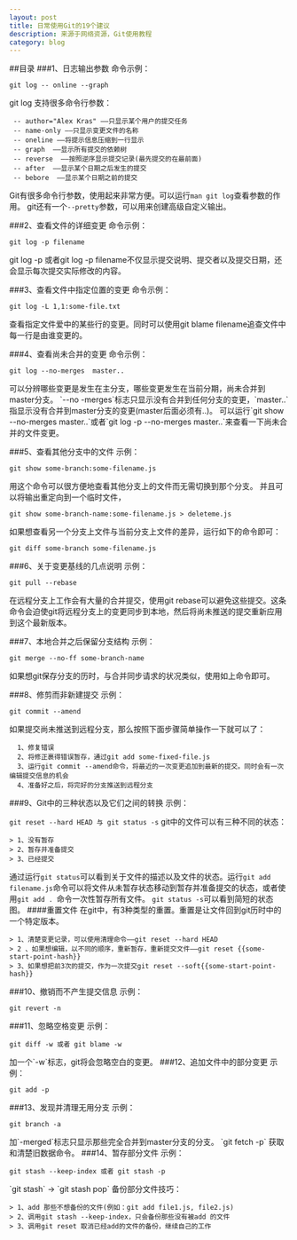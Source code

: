 ```yaml
---
layout: post
title: 日常使用Git的19个建议
description: 来源于网络资源，Git使用教程
category: blog
---
```



##目录
###1、日志输出参数
命令示例：
<p><code>git log -- online --graph</code></p>
git log 支持很多命令行参数：

	 -- author="Alex Kras" ——只显示某个用户的提交任务
	 -- name-only ——只显示变更文件的名称
	 -- oneline ——将提示信息压缩到一行显示
	 -- graph  ——显示所有提交的依赖树
	 -- reverse  ——按照逆序显示提交记录(最先提交的在最前面)
	 -- after  ——显示某个日期之后发生的提交
	 -- bebore  ——显示某个日期之前的提交


Git有很多命令行参数，使用起来非常方便。可以运行`man git log`查看参数的作用。
git还有一个`--pretty`参数，可以用来创建高级自定义输出。

###2、查看文件的详细变更
命令示例：
<p><code>git log -p filename</code></p>
git log -p 或者git log -p filename不仅显示提交说明、提交者以及提交日期，还会显示每次提交实际修改的内容。

###3、查看文件中指定位置的变更
命令示例：
<p><code>git log -L 1,1:some-file.txt</code></p>
查看指定文件爱中的某些行的变更。同时可以使用git blame filename追查文件中每一行是由谁变更的。

###4、查看尚未合并的变更
命令示例：
<p><code>git log --no-merges  master..</code></p>
可以分辨哪些变更是发生在主分支，哪些变更发生在当前分期，尚未合并到master分支。
`--no -merges`标志只显示没有合并到任何分支的变更，`master..`指显示没有合并到master分支的变更(master后面必须有..)。
可以运行`git show --no-merges master..`或者`git log -p --no-merges master..`来查看一下尚未合并的文件变更。

###5、查看其他分支中的文件
示例：
<p><code>git show some-branch:some-filename.js</code></p>
用这个命令可以很方便地查看其他分支上的文件而无需切换到那个分支。
并且可以将输出重定向到一个临时文件，
<p><code>git show some-branch-name:some-filename.js > deleteme.js</code></p>
如果想查看另一个分支上文件与当前分支上文件的差异，运行如下的命令即可：
<p><code>git diff some-branch some-filename.js</code></p>


###6、关于变更基线的几点说明
示例：
<p><code>git pull --rebase</code></p>
在远程分支上工作会有大量的合并提交，使用git rebase可以避免这些提交。这条命令会迫使git将远程分支上的变更同步到本地，然后将尚未推送的提交重新应用到这个最新版本。

###7、本地合并之后保留分支结构
示例：
<p><code>git merge --no-ff some-branch-name</code></p>
如果想git保存分支的历时，与合并同步请求的状况类似，使用如上命令即可。

###8、修剪而非新建提交
示例：
<p><code>git commit --amend</code></p>
如果提交尚未推送到远程分支，那么按照下面步骤简单操作一下就可以了：

	  1、修复错误
	  2、将修正裹得错误暂存，通过git add some-fixed-file.js
	  3、运行git commit --amend命令，将最近的一次变更追加到最新的提交。同时会有一次编辑提交信息的机会
	  4、准备好之后，将完好的分支推送到远程分支

###9、Git中的三种状态以及它们之间的转换
示例：
<p><code>git reset --hard HEAD 与 git status -s</code></>
git中的文件可以有三种不同的状态：

	> 1、没有暂存
	> 2、暂存并准备提交
	> 3、已经提交

通过运行`git status`可以看到关于文件的描述以及文件的状态。运行`git add filename.js`命令可以将文件从未暂存状态移动到暂存并准备提交的状态，或者使用`git add . `命令一次性暂存所有文件。
`git status -s`可以看到简短的状态图。
####重置文件
在git中，有3种类型的重置。重置是让文件回到git历时中的一个特定版本。

	> 1、清楚变更记录，可以使用清理命令——git reset --hard HEAD
	> 2 、如果想编辑，以不同的顺序，重新暂存，重新提交文件——git reset {{some-start-point-hash}}
	> 3、如果想把前3次的提交，作为一次提交git reset --soft{{some-start-point-hash}}

###10、撤销而不产生提交信息
示例：
<p><code>git revert -n</code></p>
###11、忽略空格变更
示例：
<p><code>git diff -w 或者 git blame -w</code></p>
加一个`-w`标志，git将会忽略空白的变更。
###12、追加文件中的部分变更
示例：
<p><code>git add -p</code></p>
###13、发现并清理无用分支
示例：
<p><code>git branch -a</code></p>
加`-merged`标志只显示那些完全合并到master分支的分支。
`git fetch -p` 获取和清楚旧数据命令。
###14、暂存部分文件
示例：
<p><code>git stash --keep-index 或者 git stash -p</code></p>
`git stash` -> `git stash pop`
备份部分文件技巧：

	> 1、add 那些不想备份的文件(例如：git add file1.js, file2.js)
	> 2、调用git stash --keep-index，只会备份那些没有被add 的文件
	> 3、调用git reset 取消已经add的文件的备份，继续自己的工作


[StrongL]:    http://stronglong.com  "StrongL"

